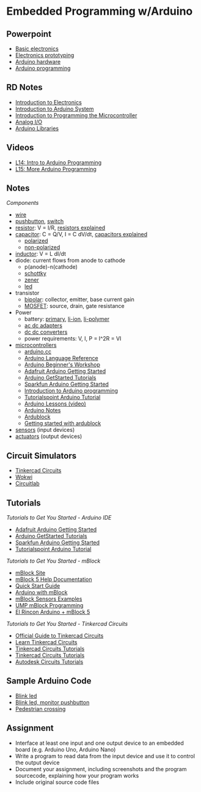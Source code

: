 # Embedded Programming w/Arduino

## Powerpoint
* [Basic electronics](ep1000_BasicElectronics.pdf)
* [Electronics prototyping](ep1000_ElectronicsPrototyping.pdf)
* [Arduino hardware](ep1000_ArduinoHardware.pdf)
* [Arduino programming](ep1000_ArduinoProgramming.pdf)

## RD Notes

- [Introduction to Electronics](https://rdorville.github.io/EP1000/Electronics/electronics.html)
- [Introduction to Arduino System](https://rdorville.github.io/EP1000/arduino/Embedded_Programming_with_Arduino.pdf)
- [Introduction to Programming the Microcontroller](https://rdorville.github.io/EP1000/arduino/arduinoProgramming.html)
- [Analog I/O](https://rdorville.github.io/EP1000/arduino/arduinoAnalogIO.html)
- [Arduino Libraries](https://rdorville.github.io/EP1000/arduino/libraries.html)

## Videos
* [L14: Intro to Arduino Programming](https://vimeo.com/433836377)
* [L15: More Arduino Programming](https://vimeo.com/user115623250/review/435401451/c6bfa48960)

## Notes
*Components*
* [wire](https://www.digikey.com/products/en?x=0&y=0&lang=en&site=us&KeyWords=AE09M-300-ND%09)
* [pushbutton](https://www.digikey.com/product-detail/en/B3SN-3112P/SW262CT-ND), [switch](https://www.digikey.com/product-detail/en/AYZ0102AGRLC/401-2012-1-ND)
* [resistor](https://learn.sparkfun.com/tutorials/resistors/all): V = I/R, [resistors explained](https://www.youtube.com/watch?v=6UTOTgbJ_8E)
* [capacitor](https://learn.sparkfun.com/tutorials/capacitors/all): C = Q/V, I = C dV/dt, [capacitors explained](https://www.youtube.com/watch?v=X4EUwTwZ110)
  * [polarized](https://www.arrow.com/en/research-and-events/articles/polarized-capacitors-simple-in-concept-not-in-implementation)
  * [non-polarized](https://sciencing.com/types-non-polarized-capacitors-7600369.html)
* [inductor](https://electronics.howstuffworks.com/inductor.htm): V = L dI/dt
* diode: current flows from anode to cathode
  * p(anode)-n(cathode)
  * [schottky](https://www.electronics-notes.com/articles/electronic_components/diode/schottky-barrier-diode.php)
  * [zener](https://www.allaboutcircuits.com/textbook/semiconductors/chpt-3/zener-diodes/)
  * [led](https://www.electronics-notes.com/articles/electronic_components/diode/light-emitting-diode-led-technology-how-does-led-work.php)
* transistor
  * [bipolar](https://www.electronics-tutorials.ws/transistor/tran_1.html): collector, emitter, base current gain
  * [MOSFET](https://www.elprocus.com/mosfet-as-a-switch-circuit-diagram-free-circuits/): source, drain, gate resistance
* Power
  * battery: [primary](https://www.explainthatstuff.com/batteries.html), [li-ion](https://www.explainthatstuff.com/how-lithium-ion-batteries-work.html), [li-polymer](https://rogershobbycenter.com/lipoguide)
  * [ac dc adapters](https://sg.rs-online.com/web/p/ac-dc-adapters/1871381)
  * [dc dc converters](https://www.digikey.sg/en/maker/blogs/introduction-to-dc-dc-converters)
  * power requirements: V, I, P = I^2R = VI
* [microcontrollers](https://interestingengineering.com/what-are-microcontrollers-and-why-should-you-care)
  * [arduino.cc](https://www.arduino.cc/)
  * [Arduino Language Reference](https://www.arduino.cc/reference/en/)
  * [Arduino Beginner's Workshop](https://core-electronics.com.au/tutorials/arduino-workshop-for-beginners.html)
  * [Adafruit Arduino Getting Started](https://learn.adafruit.com/lesson-0-getting-started/boards-and-ports)
  * [Arduino GetStarted Tutorials](https://arduinogetstarted.com/arduino-tutorials)
  * [Sparkfun Arduino Getting Started](https://learn.sparkfun.com/tutorials/sik-experiment-guide-for-arduino---v32)
  * [Introduction to Arduino programming](http://www.brunel.ac.uk/~emstaam/material/bit/Introduction_MictoControllers.pdf)
  * [Tutorialspoint Arduino Tutorial](https://www.tutorialspoint.com/arduino/index.htm)
  * [Arduino Lessons (video)](https://www.youtube.com/watch?v=d8_xXNcGYgo&list=PLGs0VKk2DiYx6CMdOQR_hmJ2NbB4mZQn-)
  * [Arduino Notes](https://www.4tronix.co.uk/arduino/ArduinoLearning.pdf)
  * [Ardublock](https://sourceforge.net/projects/ardublock/)
  * [Getting started with ardublock](https://learn.sparkfun.com/ArduBlock)
* [sensors](http://academy.cba.mit.edu/classes/input_devices/index.html) (input devices)
* [actuators](http://academy.cba.mit.edu/classes/output_devices/index.html) (output devices)

## Circuit Simulators

- [Tinkercad Circuits](https://www.tinkercad.com/)
- [Wokwi](https://wokwi.com/)
- [Circuitlab](https://www.circuitlab.com/)

## Tutorials
*Tutorials to Get You Started - Arduino IDE*
- [Adafruit Arduino Getting Started](https://learn.adafruit.com/lesson-0-getting-started/boards-and-ports)
- [Arduino GetStarted Tutorials](https://arduinogetstarted.com/arduino-tutorials)
- [Sparkfun Arduino Getting Started](https://learn.sparkfun.com/tutorials/sik-experiment-guide-for-arduino---v32)
- [Tutorialspoint Arduino Tutorial](https://www.tutorialspoint.com/arduino/index.htm)

*Tutorials to Get You Started - mBlock*
- [mBlock Site](https://www.mblock.cc/en/)
- [mBlock 5 Help Documentation](https://support.makeblock.com/hc/en-us/sections/360001829013-mBlock-5)
- [Quick Start Guide](https://download.makeblock.com/mblock/docs/getting-started-with-mblock.pdf)
- [Arduino with mBlock](https://lessons.aposteriori.com.sg/10-Arduino-with-mBlock/90-Design-Thinking/20-Empathize.html)
- [mBlock Sensors Examples](https://ccr.fresnounified.org/wp-content/uploads/mBlock-Using-the-Sensors-Programs.pdf)
- [UMP mBlock Programming](http://ee.ump.edu.my/hazlina/teaching_KoQ/LECT_Chap1_Mblock.pdf)
- [El Rincon Arduino + mBlock 5](https://www.youtube.com/playlist?list=PLHw7rNymqoaKD-cgTUAZgmIbvRD6MS5Yk)

*Tutorials to Get You Started - Tinkercad Circuits*
- [Official Guide to Tinkercad Circuits](https://www.tinkercad.com/blog/official-guide-to-tinkercad-circuits)
- [Learn Tinkercad Circuits](https://www.tinkercad.com/learn/circuits)
- [Tinkercad Circuits Tutorials](https://www.youtube.com/watch?v=3kDMYomFw5o)
- [Tinkercad Circuits Tutorials](https://www.youtube.com/playlist?list=PLV6cmKvnKRs5geApVORPW79U6s3wpa0Ht)
- [Autodesk Circuits Tutorials](https://www.youtube.com/watch?v=OCmeyJA5IRk&list=PLu8TYSQ5jCFho31LxXCoEBlL3x94l6mLc)

## Sample Arduino Code
* [Blink led](arduino_blink.ino)
* [Blink led, monitor pushbutton](arduino_single%20pb-led.ino)
* [Pedestrian crossing](arduino_pedestrian%20crossing.ino)

## Assignment
* Interface at least one input and one output device to an embedded board (e.g. Arduino Uno, Arduino Nano)
* Write a program to read data from the input device and use it to control the output device
* Document your assignment, including screenshots and the program sourcecode, explaining how your program works
* Include original source code files
